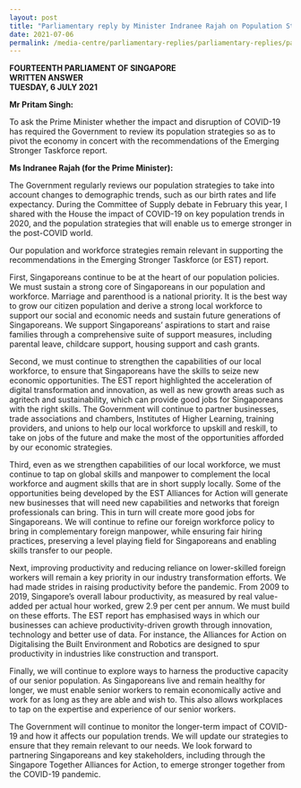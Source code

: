 ```yaml
---
layout: post
title: "Parliamentary reply by Minister Indranee Rajah on Population Strategies and Emerging Stronger Taskforce Report"
date: 2021-07-06
permalink: /media-centre/parliamentary-replies/parliamentary-replies/parliamentary-reply-by-minister-indranee-rajah-on-population-strategies-and-emerging-stronger-taskforce-report/
---
```


**FOURTEENTH PARLIAMENT OF SINGAPORE**  
**WRITTEN ANSWER**  
**TUESDAY, 6 JULY 2021**

**Mr Pritam Singh:**

To ask the Prime Minister whether the impact and disruption of COVID-19 has required the Government to review its population strategies so as to pivot the economy in concert with the recommendations of the Emerging Stronger Taskforce report.

**Ms Indranee Rajah (for the Prime Minister):** 

The Government regularly reviews our population strategies to take into account changes to demographic trends, such as our birth rates and life expectancy. During the Committee of Supply debate in February this year, I shared with the House the impact of COVID-19 on key population trends in 2020, and the population strategies that will enable us to emerge stronger in the post-COVID world. 

Our population and workforce strategies remain relevant in supporting the recommendations in the Emerging Stronger Taskforce (or EST) report.

First, Singaporeans continue to be at the heart of our population policies. We must sustain a strong core of Singaporeans in our population and workforce. Marriage and parenthood is a national priority. It is the best way to grow our citizen population and derive a strong local workforce to support our social and economic needs and sustain future generations of Singaporeans. We support Singaporeans’ aspirations to start and raise families through a comprehensive suite of support measures, including parental leave, childcare support, housing support and cash grants.

Second, we must continue to strengthen the capabilities of our local workforce, to ensure that Singaporeans have the skills to seize new economic opportunities. The EST report highlighted the acceleration of digital transformation and innovation, as well as new growth areas such as agritech and sustainability, which can provide good jobs for Singaporeans with the right skills. The Government will continue to partner businesses, trade associations and chambers, Institutes of Higher Learning, training providers, and unions to help our local workforce to upskill and reskill, to take on jobs of the future and make the most of the opportunities afforded by our economic strategies.

Third, even as we strengthen capabilities of our local workforce, we must continue to tap on global skills and manpower to complement the local workforce and augment skills that are in short supply locally. Some of the opportunities being developed by the EST Alliances for Action will generate new businesses that will need new capabilities and networks that foreign professionals can bring. This in turn will create more good jobs for Singaporeans. We will continue to refine our foreign workforce policy to bring in complementary foreign manpower, while ensuring fair hiring practices, preserving a level playing field for Singaporeans and enabling skills transfer to our people. 

Next, improving productivity and reducing reliance on lower-skilled foreign workers will remain a key priority in our industry transformation efforts. We had made strides in raising productivity before the pandemic. From 2009 to 2019, Singapore’s overall labour productivity, as measured by real value-added per actual hour worked, grew 2.9 per cent per annum. We must build on these efforts. The EST report has emphasised ways in which our businesses can achieve productivity-driven growth through innovation, technology and better use of data. For instance, the Alliances for Action on Digitalising the Built Environment and Robotics are designed to spur productivity in industries like construction and transport. 

Finally, we will continue to explore ways to harness the productive capacity of our senior population. As Singaporeans live and remain healthy for longer, we must enable senior workers to remain economically active and work for as long as they are able and wish to. This also allows workplaces to tap on the expertise and experience of our senior workers.

The Government will continue to monitor the longer-term impact of COVID-19 and how it affects our population trends. We will update our strategies to ensure that they remain relevant to our needs. We look forward to partnering Singaporeans and key stakeholders, including through the Singapore Together Alliances for Action, to emerge stronger together from the COVID-19 pandemic.
